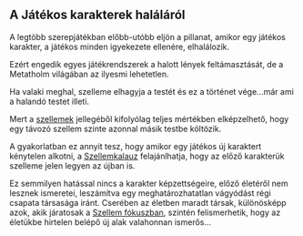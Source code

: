 ## A Játékos karakterek haláláról

A legtöbb szerepjátékban előbb-utóbb eljön a pillanat, amikor egy játékos karakter, a játékos minden igyekezete ellenére, elhalálozik.

Ezért engedik egyes játékrendszerek a halott lények feltámasztását, de a Metatholm világában az ilyesmi lehetetlen.

Ha valaki meghal, szelleme elhagyja a testét és ez a történet vége...már ami a halandó testet illeti.

Mert a [szellemek](world:concepts:spirits) jellegéből kifolyólag teljes mértékben elképzelhető, hogy egy távozó szellem szinte azonnal másik testbe költözik.

A gyakorlatban ez annyit tesz, hogy amikor egy játékos új karaktert kénytelen alkotni, a [Szellemkalauz](world:concepts:spirit_guide) felajánlhatja, hogy az előző karakterük szelleme jelen legyen az újban is.

Ez semmilyen hatással nincs a karakter képzettségeire, előző életéről nem lesznek ismeretei, leszámítva egy meghatározhatatlan vágyódást régi csapata társasága iránt. Cserében az életben maradt társak, különösképp azok, akik járatosak a [Szellem fókuszban](skill:spirit_focus), szintén felismerhetik, hogy az életükbe hirtelen belépő új alak valahonnan ismerős...